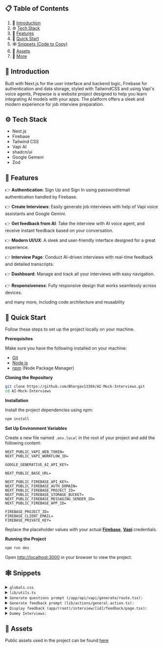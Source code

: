 

## 📋 <a name="table">Table of Contents</a>

1. 🤖 [Introduction](#introduction)
2. ⚙️ [Tech Stack](#tech-stack)
3. 🔋 [Features](#features)
4. 🤸 [Quick Start](#quick-start)
5. 🕸️ [Snippets (Code to Copy)](#snippets)
6. 🔗 [Assets](#links)
7. 🚀 [More](#more)



## <a name="introduction">🤖 Introduction</a>

Built with Next.js for the user interface and backend logic, Firebase for authentication and data storage, styled with TailwindCSS and using Vapi's voice agents, Prepwise is a website project designed to help you learn integrating AI models with your apps. The platform offers a sleek and modern experience for job interview preparation.



## <a name="tech-stack">⚙️ Tech Stack</a>

- Next.js
- Firebase
- Tailwind CSS
- Vapi AI
- shadcn/ui
- Google Gemeni
- Zod

## <a name="features">🔋 Features</a>

👉 **Authentication**: Sign Up and Sign In using password/email authentication handled by Firebase.

👉 **Create Interviews**: Easily generate job interviews with help of Vapi voice assistants and Google Gemini.

👉 **Get feedback from AI**: Take the interview with AI voice agent, and receive instant feedback based on your conversation.

👉 **Modern UI/UX**: A sleek and user-friendly interface designed for a great experience.

👉 **Interview Page**: Conduct AI-driven interviews with real-time feedback and detailed transcripts.

👉 **Dashboard**: Manage and track all your interviews with easy navigation.

👉 **Responsiveness**: Fully responsive design that works seamlessly across devices.

and many more, including code architecture and reusability

## <a name="quick-start">🤸 Quick Start</a>

Follow these steps to set up the project locally on your machine.

**Prerequisites**

Make sure you have the following installed on your machine:

- [Git](https://git-scm.com/)
- [Node.js](https://nodejs.org/en)
- [npm](https://www.npmjs.com/) (Node Package Manager)

**Cloning the Repository**

```bash
git clone https://github.com/Bhargav13304/AI-Mock-Interviews.git
cd AI-Mock-Interviews
```

**Installation**

Install the project dependencies using npm:

```bash
npm install
```

**Set Up Environment Variables**

Create a new file named `.env.local` in the root of your project and add the following content:

```env
NEXT_PUBLIC_VAPI_WEB_TOKEN=
NEXT_PUBLIC_VAPI_WORKFLOW_ID=

GOOGLE_GENERATIVE_AI_API_KEY=

NEXT_PUBLIC_BASE_URL=

NEXT_PUBLIC_FIREBASE_API_KEY=
NEXT_PUBLIC_FIREBASE_AUTH_DOMAIN=
NEXT_PUBLIC_FIREBASE_PROJECT_ID=
NEXT_PUBLIC_FIREBASE_STORAGE_BUCKET=
NEXT_PUBLIC_FIREBASE_MESSAGING_SENDER_ID=
NEXT_PUBLIC_FIREBASE_APP_ID=

FIREBASE_PROJECT_ID=
FIREBASE_CLIENT_EMAIL=
FIREBASE_PRIVATE_KEY=
```

Replace the placeholder values with your actual **[Firebase](https://firebase.google.com/)**, **[Vapi](https://vapi.ai/?utm_source=youtube&utm_medium=video&utm_campaign=jsmastery_recruitingpractice&utm_content=paid_partner&utm_term=recruitingpractice)** credentials.

**Running the Project**

```bash
npm run dev
```

Open [http://localhost:3000](http://localhost:3000) in your browser to view the project.

## <a name="snippets">🕸️ Snippets</a>

<details>
<summary><code>globals.css</code></summary>

```css
@import "tailwindcss";

@plugin "tailwindcss-animate";

@custom-variant dark (&:is(.dark *));

@theme {
  --color-success-100: #49de50;
  --color-success-200: #42c748;
  --color-destructive-100: #f75353;
  --color-destructive-200: #c44141;

  --color-primary-100: #dddfff;
  --color-primary-200: #cac5fe;

  --color-light-100: #d6e0ff;
  --color-light-400: #6870a6;
  --color-light-600: #4f557d;
  --color-light-800: #24273a;

  --color-dark-100: #020408;
  --color-dark-200: #27282f;
  --color-dark-300: #242633;

  --font-mona-sans: "Mona Sans", sans-serif;

  --bg-pattern: url("/pattern.png");
}

:root {
  --radius: 0.625rem;
  --background: oklch(1 0 0);
  --foreground: oklch(0.145 0 0);
  --card: oklch(1 0 0);
  --card-foreground: oklch(0.145 0 0);
  --popover: oklch(1 0 0);
  --popover-foreground: oklch(0.145 0 0);
  --primary: oklch(0.205 0 0);
  --primary-foreground: oklch(0.985 0 0);
  --secondary: oklch(0.97 0 0);
  --secondary-foreground: oklch(0.205 0 0);
  --muted: oklch(0.97 0 0);
  --muted-foreground: oklch(0.556 0 0);
  --accent: oklch(0.97 0 0);
  --accent-foreground: oklch(0.205 0 0);
  --destructive: oklch(0.577 0.245 27.325);
  --border: oklch(0.922 0 0);
  --input: oklch(0.922 0 0);
  --ring: oklch(0.708 0 0);
  --chart-1: oklch(0.646 0.222 41.116);
  --chart-2: oklch(0.6 0.118 184.704);
  --chart-3: oklch(0.398 0.07 227.392);
  --chart-4: oklch(0.828 0.189 84.429);
  --chart-5: oklch(0.769 0.188 70.08);
  --sidebar: oklch(0.985 0 0);
  --sidebar-foreground: oklch(0.145 0 0);
  --sidebar-primary: oklch(0.205 0 0);
  --sidebar-primary-foreground: oklch(0.985 0 0);
  --sidebar-accent: oklch(0.97 0 0);
  --sidebar-accent-foreground: oklch(0.205 0 0);
  --sidebar-border: oklch(0.922 0 0);
  --sidebar-ring: oklch(0.708 0 0);
}

.dark {
  --background: oklch(0.145 0 0);
  --foreground: oklch(0.985 0 0);
  --card: oklch(0.205 0 0);
  --card-foreground: oklch(0.985 0 0);
  --popover: oklch(0.205 0 0);
  --popover-foreground: oklch(0.985 0 0);
  --primary: oklch(0.922 0 0);
  --primary-foreground: oklch(0.205 0 0);
  --secondary: oklch(0.269 0 0);
  --secondary-foreground: oklch(0.985 0 0);
  --muted: oklch(0.269 0 0);
  --muted-foreground: var(--light-100);
  --accent: oklch(0.269 0 0);
  --accent-foreground: oklch(0.985 0 0);
  --destructive: oklch(0.704 0.191 22.216);
  --border: oklch(1 0 0 / 10%);
  --input: oklch(1 0 0 / 15%);
  --ring: oklch(0.556 0 0);
  --chart-1: oklch(0.488 0.243 264.376);
  --chart-2: oklch(0.696 0.17 162.48);
  --chart-3: oklch(0.769 0.188 70.08);
  --chart-4: oklch(0.627 0.265 303.9);
  --chart-5: oklch(0.645 0.246 16.439);
  --sidebar: oklch(0.205 0 0);
  --sidebar-foreground: oklch(0.985 0 0);
  --sidebar-primary: oklch(0.488 0.243 264.376);
  --sidebar-primary-foreground: oklch(0.985 0 0);
  --sidebar-accent: oklch(0.269 0 0);
  --sidebar-accent-foreground: oklch(0.985 0 0);
  --sidebar-border: oklch(1 0 0 / 10%);
  --sidebar-ring: oklch(0.556 0 0);
}

@theme inline {
  --radius-sm: calc(var(--radius) - 4px);
  --radius-md: calc(var(--radius) - 2px);
  --radius-lg: var(--radius);
  --radius-xl: calc(var(--radius) + 4px);
  --color-background: var(--background);
  --color-foreground: var(--foreground);
  --color-card: var(--card);
  --color-card-foreground: var(--card-foreground);
  --color-popover: var(--popover);
  --color-popover-foreground: var(--popover-foreground);
  --color-primary: var(--primary);
  --color-primary-foreground: var(--primary-foreground);
  --color-secondary: var(--secondary);
  --color-secondary-foreground: var(--secondary-foreground);
  --color-muted: var(--muted);
  --color-muted-foreground: var(--muted-foreground);
  --color-accent: var(--accent);
  --color-accent-foreground: var(--accent-foreground);
  --color-destructive: var(--destructive);
  --color-border: var(--border);
  --color-input: var(--input);
  --color-ring: var(--ring);
  --color-chart-1: var(--chart-1);
  --color-chart-2: var(--chart-2);
  --color-chart-3: var(--chart-3);
  --color-chart-4: var(--chart-4);
  --color-chart-5: var(--chart-5);
  --color-sidebar: var(--sidebar);
  --color-sidebar-foreground: var(--sidebar-foreground);
  --color-sidebar-primary: var(--sidebar-primary);
  --color-sidebar-primary-foreground: var(--sidebar-primary-foreground);
  --color-sidebar-accent: var(--sidebar-accent);
  --color-sidebar-accent-foreground: var(--sidebar-accent-foreground);
  --color-sidebar-border: var(--sidebar-border);
  --color-sidebar-ring: var(--sidebar-ring);
}

@layer base {
  * {
    @apply border-border outline-ring/50;
  }
  body {
    @apply bg-background text-foreground;
  }
  p {
    @apply text-light-100;
  }
  h2 {
    @apply text-3xl font-semibold;
  }
  h3 {
    @apply text-2xl font-semibold;
  }
  ul {
    @apply list-disc list-inside;
  }
  li {
    @apply text-light-100;
  }
}

@layer components {
  .btn-call {
    @apply inline-block px-7 py-3 font-bold text-sm leading-5 text-white transition-colors duration-150 bg-success-100 border border-transparent rounded-full shadow-sm focus:outline-none focus:shadow-2xl active:bg-success-200 hover:bg-success-200 min-w-28 cursor-pointer items-center justify-center overflow-visible;

    .span {
      @apply bg-success-100 h-[85%] w-[65%];
    }
  }

  .btn-disconnect {
    @apply inline-block px-7 py-3 text-sm font-bold leading-5 text-white transition-colors duration-150 bg-destructive-100 border border-transparent rounded-full shadow-sm focus:outline-none focus:shadow-2xl active:bg-destructive-200 hover:bg-destructive-200 min-w-28;
  }

  .btn-upload {
    @apply flex min-h-14 w-full items-center justify-center gap-1.5 rounded-md;
  }
  .btn-primary {
    @apply w-fit !bg-primary-200 !text-dark-100 hover:!bg-primary-200/80 !rounded-full !font-bold px-5 cursor-pointer min-h-10;
  }
  .btn-secondary {
    @apply w-fit !bg-dark-200 !text-primary-200 hover:!bg-dark-200/80 !rounded-full !font-bold px-5 cursor-pointer min-h-10;
  }

  .btn-upload {
    @apply bg-dark-200 rounded-full min-h-12 px-5 cursor-pointer border border-input  overflow-hidden;
  }

  .card-border {
    @apply border-gradient p-0.5 rounded-2xl w-fit;
  }

  .card {
    @apply dark-gradient rounded-2xl min-h-full;
  }

  .form {
    @apply w-full;

    .label {
      @apply !text-light-100 !font-normal;
    }

    .input {
      @apply !bg-dark-200 !rounded-full !min-h-12 !px-5 placeholder:!text-light-100;
    }

    .btn {
      @apply !w-full !bg-primary-200 !text-dark-100 hover:!bg-primary-200/80 !rounded-full !min-h-10 !font-bold !px-5 cursor-pointer;
    }
  }

  .call-view {
    @apply flex sm:flex-row flex-col gap-10 items-center justify-between w-full;

    h3 {
      @apply text-center text-primary-100 mt-5;
    }

    .card-interviewer {
      @apply flex-center flex-col gap-2 p-7 h-[400px] blue-gradient-dark rounded-lg border-2 border-primary-200/50 flex-1 sm:basis-1/2 w-full;
    }

    .avatar {
      @apply z-10 flex items-center justify-center blue-gradient rounded-full size-[120px] relative;

      .animate-speak {
        @apply absolute inline-flex size-5/6 animate-ping rounded-full bg-primary-200 opacity-75;
      }
    }

    .card-border {
      @apply border-gradient p-0.5 rounded-2xl flex-1 sm:basis-1/2 w-full h-[400px] max-md:hidden;
    }

    .card-content {
      @apply flex flex-col gap-2 justify-center items-center p-7 dark-gradient rounded-2xl min-h-full;
    }
  }

  .transcript-border {
    @apply border-gradient p-0.5 rounded-2xl w-full;

    .transcript {
      @apply dark-gradient rounded-2xl  min-h-12 px-5 py-3 flex items-center justify-center;

      p {
        @apply text-lg text-center text-white;
      }
    }
  }

  .section-feedback {
    @apply flex flex-col gap-8 max-w-5xl mx-auto max-sm:px-4 text-lg leading-7;

    .buttons {
      @apply flex w-full justify-evenly gap-4 max-sm:flex-col max-sm:items-center;
    }
  }

  .auth-layout {
    @apply flex items-center justify-center mx-auto max-w-7xl min-h-screen max-sm:px-4 max-sm:py-8;
  }

  .root-layout {
    @apply flex mx-auto max-w-7xl flex-col gap-12 my-12 px-16 max-sm:px-4 max-sm:my-8;
  }

  .card-cta {
    @apply flex flex-row blue-gradient-dark rounded-3xl px-16 py-6 items-center justify-between max-sm:px-4;
  }

  .interviews-section {
    @apply flex flex-wrap gap-4 max-lg:flex-col w-full items-stretch;
  }

  .interview-text {
    @apply text-lg text-center text-white;
  }

  .progress {
    @apply h-1.5 text-[5px] font-bold bg-primary-200 rounded-full flex-center;
  }

  .tech-tooltip {
    @apply absolute bottom-full mb-1 hidden group-hover:flex px-2 py-1 text-xs text-white bg-gray-700 rounded-md shadow-md;
  }

  .card-interview {
    @apply dark-gradient rounded-2xl min-h-full flex flex-col p-6 relative overflow-hidden gap-10 justify-between;

    .badge-text {
      @apply text-sm font-semibold capitalize;
    }
  }
}

@utility dark-gradient {
  @apply bg-gradient-to-b from-[#1A1C20] to-[#08090D];
}

@utility border-gradient {
  @apply bg-gradient-to-b from-[#4B4D4F] to-[#4B4D4F33];
}

@utility pattern {
  @apply bg-[url('/pattern.png')] bg-top bg-no-repeat;
}

@utility blue-gradient-dark {
  @apply bg-gradient-to-b from-[#171532] to-[#08090D];
}

@utility blue-gradient {
  @apply bg-gradient-to-l from-[#FFFFFF] to-[#CAC5FE];
}

@utility flex-center {
  @apply flex items-center justify-center;
}

@utility animate-fadeIn {
  animation: fadeIn 0.3s ease-in-out;
}

@keyframes fadeIn {
  from {
    opacity: 0;
    transform: translateY(5px);
  }
  to {
    opacity: 1;
    transform: translateY(0);
  }
}
```

</details>

<details>
<summary><code>lib/utils.ts</code></summary>

```javascript
import { interviewCovers, mappings } from "@/constants";
import { clsx, type ClassValue } from "clsx";
import { twMerge } from "tailwind-merge";

export function cn(...inputs: ClassValue[]) {
  return twMerge(clsx(inputs));
}

const techIconBaseURL = "https://cdn.jsdelivr.net/gh/devicons/devicon/icons";

const normalizeTechName = (tech: string) => {
  const key = tech.toLowerCase().replace(/\.js$/, "").replace(/\s+/g, "");
  return mappings[key as keyof typeof mappings];
};

const checkIconExists = async (url: string) => {
  try {
    const response = await fetch(url, { method: "HEAD" });
    return response.ok; // Returns true if the icon exists
  } catch {
    return false;
  }
};

export const getTechLogos = async (techArray: string[]) => {
  const logoURLs = techArray.map((tech) => {
    const normalized = normalizeTechName(tech);
    return {
      tech,
      url: `${techIconBaseURL}/${normalized}/${normalized}-original.svg`,
    };
  });

  const results = await Promise.all(
    logoURLs.map(async ({ tech, url }) => ({
      tech,
      url: (await checkIconExists(url)) ? url : "/tech.svg",
    }))
  );

  return results;
};

export const getRandomInterviewCover = () => {
  const randomIndex = Math.floor(Math.random() * interviewCovers.length);
  return `/covers${interviewCovers[randomIndex]}`;
};

```

</details>

<details>
<summary><code>Generate questions prompt (/app/api/vapi/generate/route.tsx):</code></summary>

```javascript
`Prepare questions for a job interview.
        The job role is ${role}.
        The job experience level is ${level}.
        The tech stack used in the job is: ${techstack}.
        The focus between behavioural and technical questions should lean towards: ${type}.
        The amount of questions required is: ${amount}.
        Please return only the questions, without any additional text.
        The questions are going to be read by a voice assistant so do not use "/" or "*" or any other special characters which might break the voice assistant.
        Return the questions formatted like this:
        ["Question 1", "Question 2", "Question 3"]
        
        Thank you! <3
    `;
```

</details>

<details>
<summary><code>Generate feedback prompt (lib/actions/general.action.ts):</code></summary>

```javascript
prompt: `
        You are an AI interviewer analyzing a mock interview. Your task is to evaluate the candidate based on structured categories. Be thorough and detailed in your analysis. Don't be lenient with the candidate. If there are mistakes or areas for improvement, point them out.
        Transcript:
        ${formattedTranscript}

        Please score the candidate from 0 to 100 in the following areas. Do not add categories other than the ones provided:
        - **Communication Skills**: Clarity, articulation, structured responses.
        - **Technical Knowledge**: Understanding of key concepts for the role.
        - **Problem-Solving**: Ability to analyze problems and propose solutions.
        - **Cultural & Role Fit**: Alignment with company values and job role.
        - **Confidence & Clarity**: Confidence in responses, engagement, and clarity.
        `,
system:
        "You are a professional interviewer analyzing a mock interview. Your task is to evaluate the candidate based on structured categories",
```

</details>

<details>
<summary><code>Display feedback (app/(root)/interview/[id]/feedback/page.tsx):</code></summary>

```javascript
    <section className="section-feedback">
      <div className="flex flex-row justify-center">
        <h1 className="text-4xl font-semibold">
          Feedback on the Interview -{" "}
          <span className="capitalize">{interview.role}</span> Interview
        </h1>
      </div>

      <div className="flex flex-row justify-center">
        <div className="flex flex-row gap-5">
          <div className="flex flex-row gap-2 items-center">
            <Image src="/star.svg" width={22} height={22} alt="star" />
            <p>
              Overall Impression:{" "}
              <span className="text-primary-200 font-bold">
                {feedback?.totalScore}
              </span>
              /100
            </p>
          </div>

          <div className="flex flex-row gap-2">
            <Image src="/calendar.svg" width={22} height={22} alt="calendar" />
            <p>
              {feedback?.createdAt
                ? dayjs(feedback.createdAt).format("MMM D, YYYY h:mm A")
                : "N/A"}
            </p>
          </div>
        </div>
      </div>

      <hr />

      <p>{feedback?.finalAssessment}</p>

      <div className="flex flex-col gap-4">
        <h2>Breakdown of the Interview:</h2>
        {feedback?.categoryScores?.map((category, index) => (
          <div key={index}>
            <p className="font-bold">
              {index + 1}. {category.name} ({category.score}/100)
            </p>
            <p>{category.comment}</p>
          </div>
        ))}
      </div>

      <div className="flex flex-col gap-3">
        <h3>Strengths</h3>
        <ul>
          {feedback?.strengths?.map((strength, index) => (
            <li key={index}>{strength}</li>
          ))}
        </ul>
      </div>

      <div className="flex flex-col gap-3">
        <h3>Areas for Improvement</h3>
        <ul>
          {feedback?.areasForImprovement?.map((area, index) => (
            <li key={index}>{area}</li>
          ))}
        </ul>
      </div>

      <div className="buttons">
        <Button className="btn-secondary flex-1">
          <Link href="/" className="flex w-full justify-center">
            <p className="text-sm font-semibold text-primary-200 text-center">
              Back to dashboard
            </p>
          </Link>
        </Button>

        <Button className="btn-primary flex-1">
          <Link
            href={`/interview/${id}`}
            className="flex w-full justify-center"
          >
            <p className="text-sm font-semibold text-black text-center">
              Retake Interview
            </p>
          </Link>
        </Button>
      </div>
    </section>
```

</details>

<details>
<summary><code>Dummy Interviews:</code></summary>

```javascript
export const dummyInterviews: Interview[] = [
  {
    id: "1",
    userId: "user1",
    role: "Frontend Developer",
    type: "Technical",
    techstack: ["React", "TypeScript", "Next.js", "Tailwind CSS"],
    level: "Junior",
    questions: ["What is React?"],
    finalized: false,
    createdAt: "2024-03-15T10:00:00Z",
  },
  {
    id: "2",
    userId: "user1",
    role: "Full Stack Developer",
    type: "Mixed",
    techstack: ["Node.js", "Express", "MongoDB", "React"],
    level: "Senior",
    questions: ["What is Node.js?"],
    finalized: false,
    createdAt: "2024-03-14T15:30:00Z",
  },
];
```

</details>


## <a name="links">🔗 Assets</a>

Public assets used in the project can be found [here](https://drive.google.com/drive/folders/1DuQ9bHH3D3ZAN_CFKfBgsaB8DEhEdnog?usp=sharing)


